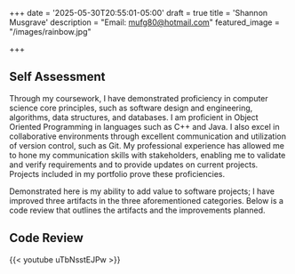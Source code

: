 +++
date = '2025-05-30T20:55:01-05:00'
draft = true
title = 'Shannon Musgrave'
description = "Email: [mufg80@hotmail.com](mailto:mufg80@hotmail.com)"
featured_image = "/images/rainbow.jpg"

+++

## **Self Assessment**
Through my coursework, I have demonstrated proficiency in computer science core principles, such as software design and engineering, algorithms, data structures, and databases. I am proficient in Object Oriented Programming in languages such as C++ and Java. I also excel in collaborative environments through excellent communication and utilization of version control, such as Git. My professional experience has allowed me to hone my communication skills with stakeholders, enabling me to validate and verify requirements and to provide updates on current projects. Projects included in my portfolio prove these proficiencies.

Demonstrated here is my ability to add value to software projects; I have improved three artifacts in the three aforementioned categories. Below is a code review that outlines the artifacts and the improvements planned.


## **Code Review**

{{< youtube uTbNsstEJPw >}}

